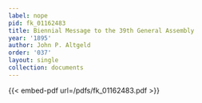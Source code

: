 ```yaml
---
label: nope
pid: fk_01162483
title: Biennial Message to the 39th General Assembly
year: '1895'
author: John P. Altgeld
order: '037'
layout: single
collection: documents
---
```



{{< embed-pdf url=/pdfs/fk_01162483.pdf >}}